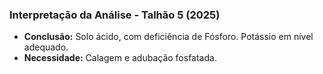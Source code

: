 ### Interpretação da Análise - Talhão 5 (2025)

- **Conclusão:** Solo ácido, com deficiência de Fósforo. Potássio em nível adequado.
- **Necessidade:** Calagem e adubação fosfatada.
